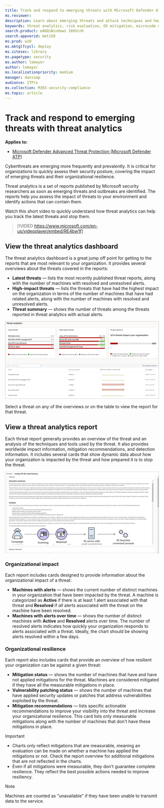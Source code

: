 ```yaml
---
title: Track and respond to emerging threats with Microsoft Defender ATP threat analytics
ms.reviewer: 
description: Learn about emerging threats and attack techniques and how to stop them. Assess their impact to your organization and evaluate your organizational resilience.
keywords: threat analytics, risk evaluation, OS mitigation, microcode mitigation, mitigation status 
search.product: eADQiWindows 10XVcnh
search.appverid: met150
ms.prod: w10
ms.mktglfcycl: deploy
ms.sitesec: library
ms.pagetype: security
ms.author: lomayor
author: lomayor
ms.localizationpriority: medium
manager: dansimp
audience: ITPro
ms.collection: M365-security-compliance 
ms.topic: article
---
```


# Track and respond to emerging threats with threat analytics 
**Applies to:**
- [Microsoft Defender Advanced Threat Protection (Microsoft Defender ATP)](https://go.microsoft.com/fwlink/p/?linkid=2069559)

Cyberthreats are emerging more frequently and prevalently. It is critical for organizations to quickly assess their security posture, covering the impact of emerging threats and their organizational resilience.  

Threat analytics is a set of reports published by Microsoft security researchers as soon as emerging threats and outbreaks are identified. The reports help you assess the impact of threats to your environment and identify actions that can contain them.

Watch this short video to quickly understand how threat analytics can help you track the latest threats and stop them.
<br />
>[!VIDEO https://www.microsoft.com/en-us/videoplayer/embed/RE4bw1f]

## View the threat analytics dashboard

The threat analytics dashboard is a great jump off point for getting to the reports that are most relevant to your organization. It provides several overviews about the threats covered in the reports:

- **Latest threats** — lists the most recently published threat reports, along with the number of machines with resolved and unresolved alerts.
- **High-impact threats** — lists the threats that have had the highest impact on the organization in terms of the number of machines that have had related alerts, along with the number of machines with resolved and unresolved alerts.
- **Threat summary** — shows the number of threats among the threats reported in threat analytics with actual alerts.

![Image of a threat analytics dashboard](images/ta_dashboard.png)

Select a threat on any of the overviews or on the table to view the report for that threat.

## View a threat analytics report

Each threat report generally provides an overview of the threat and an analysis of the techniques and tools used by the threat. It also provides worldwide impact information, mitigation recommendations, and detection information. It includes several cards that show dynamic data about how your organization is impacted by the threat and how prepared it is to stop the threat. 

![Image of a threat analytics report](images/ta.png)

### Organizational impact
Each report includes cards designed to provide information about the organizational impact of a threat:
- **Machines with alerts** — shows the current number of distinct machines in your organization that have been impacted by the threat. A machine is categorized as **Active** if there is at least 1 alert associated with that threat and **Resolved** if *all* alerts associated with the threat on the machine have been resolved.
- **Machines with alerts over time** — shows the number of distinct machines with **Active** and **Resolved** alerts over time. The number of resolved alerts indicates how quickly your organization responds to alerts associated with a threat. Ideally, the chart should be showing alerts resolved within a few days.

### Organizational resilience
Each report also includes cards that provide an overview of how resilient your organization can be against a given threat:
- **Mitigation status** — shows the number of machines that have and have not applied mitigations for the threat. Machines are considered mitigated if they have all the measurable mitigations in place.
- **Vulnerability patching status** — shows the number of machines that have applied security updates or patches that address vulnerabilities exploited by the threat.
- **Mitigation recommendations** — lists specific actionable recommendations to improve your visibility into the threat and increase your organizational resilience. This card lists only measurable mitigations along with the number of machines that don't have these mitigations in place.

>[!IMPORTANT]
>- Charts only reflect mitigations that are measurable, meaning an evaluation can be made on whether a machine has applied the mitigations or not. Check the report overview for additional mitigations that are not reflected in the charts.
>- Even if all mitigations were measurable, they don't guarantee complete resilience. They reflect the best possible actions needed to improve resiliency.

>[!NOTE]
>Machines are counted as "unavailable" if they have been unable to transmit data to the service.

